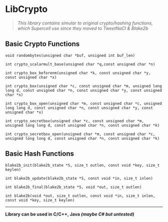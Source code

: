 # LibCrypto

>  *This library contains simular to original crypto/hashing functions, which Supercell use since they moved to TweetNaCl & Blake2b*

## Basic Crypto Functions

```void randombytes(unsigned char *buf, unsigned int buf_len)```

```int crypto_scalarmult_base(unsigned char *q,const unsigned char *n)```

```int crypto_box_beforenm(unsigned char *k, const unsigned char *y, const unsigned char *x)```

```int crypto_box(unsigned char *c, const unsigned char *m, unsigned long long d, const unsigned char *n, const unsigned char *y, const unsigned char *x)```

```int crypto_box_open(unsigned char *m, const unsigned char *c, unsigned long long d, const unsigned char *n, const unsigned char *y, const unsigned char *x)```

```int crypto_secretbox(unsigned char *c, const unsigned char *m, unsigned long long d, const unsigned char *n, const unsigned char *k)```

```int crypto_secretbox_open(unsigned char *m, const unsigned char *c, unsigned long long d, const unsigned char *n, const unsigned char *k)```

## Basic Hash Functions

```blake2b_init(blake2b_state *S, size_t outlen, const void *key, size_t keylen)```

```int blake2b_update(blake2b_state *S, const void *in, size_t inlen)```

```int blake2b_final(blake2b_state *S, void *out, size_t outlen)```

```int blake2b(void *out, size_t outlen, const void *in, size_t inlen, const void *key, size_t keylen)```

---

**Library can be used in C/C++, Java *(maybe C# but untested)***
